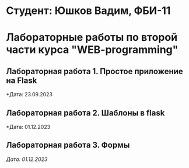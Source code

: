 # Студент: Юшков Вадим, ФБИ-11

# Лабораторные работы по второй части курса "WEB-programming"

## Лабораторная работа 1. Простое приложение на Flask

*Дата: 23.09.2023 

## Лабораторная работа 2. Шаблоны в flask

*Дата: 01.12.2023 

## Лабораторная работа 3. Формы
*Дата: 01.12.2023*
